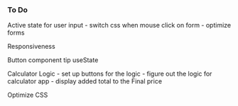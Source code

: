 ### To Do
Active state for user input 
    - switch css when mouse click on form
    - optimize forms

Responsiveness

Button component tip useState

Calculator Logic
    - set up buttons for the logic
    - figure out the logic for calculator app
    - display added total to the Final price

Optimize CSS
